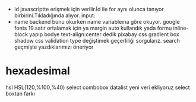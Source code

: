 - id javascriptte erişmek için verilir.İd ile for aynı olunca tanıyor birbirini.Tıkladığında alıyor.
input:
- name backend bunu okurken name variableına göre okuyor.
google fonts
19.satır ortalamak için ya margin auto kullandık yada formu inline-block yapıp bodye text-align:center dedik
pixabay
css gradient
box shadow css
validation type değiştimek geçerliliği sorgularız.
search geçmişte yazdıklarımızı öneriyor
# hexadesimal
hsl HSL(120,%100,%40)
select   combobox
datalist yeni veri ekliyoruz select boxtan farkı